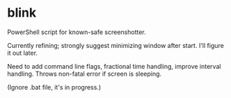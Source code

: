 # blink

PowerShell script for known-safe screenshotter.

Currently refining; strongly suggest minimizing window after start. I'll figure it out later.

Need to add command line flags, fractional time handling, improve interval handling. Throws non-fatal error if screen is sleeping.

(Ignore .bat file, it's in progress.)
